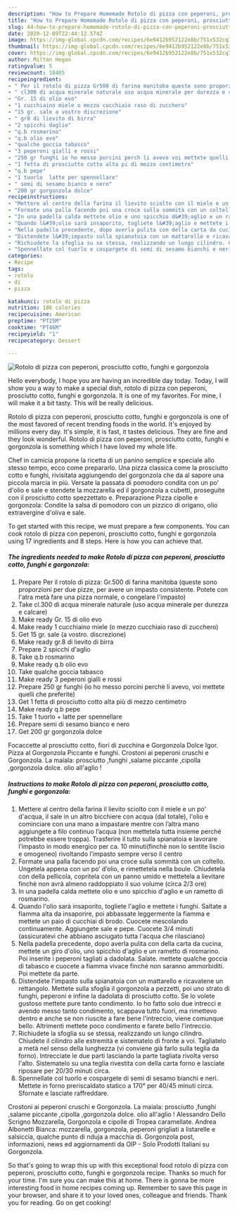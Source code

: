 ```yaml
---
description: "How to Prepare Homemade Rotolo di pizza con peperoni, prosciutto cotto, funghi e gorgonzola"
title: "How to Prepare Homemade Rotolo di pizza con peperoni, prosciutto cotto, funghi e gorgonzola"
slug: 44-how-to-prepare-homemade-rotolo-di-pizza-con-peperoni-prosciutto-cotto-funghi-e-gorgonzola
date: 2020-12-09T22:44:12.574Z
image: https://img-global.cpcdn.com/recipes/6e9412b952122e8b/751x532cq70/rotolo-di-pizza-con-peperoni-prosciutto-cotto-funghi-e-gorgonzola-recipe-main-photo.jpg
thumbnail: https://img-global.cpcdn.com/recipes/6e9412b952122e8b/751x532cq70/rotolo-di-pizza-con-peperoni-prosciutto-cotto-funghi-e-gorgonzola-recipe-main-photo.jpg
cover: https://img-global.cpcdn.com/recipes/6e9412b952122e8b/751x532cq70/rotolo-di-pizza-con-peperoni-prosciutto-cotto-funghi-e-gorgonzola-recipe-main-photo.jpg
author: Milton Hogan
ratingvalue: 5
reviewcount: 18465
recipeingredient:
- " Per il rotolo di pizza Gr500 di farina manitoba queste sono proporzioni per due pizze per avere un impasto consistente Potete con latra met fare una pizza normale o congelare limpasto"
- " cl300 di acqua minerale naturale uso acqua minerale per durezza e calcare"
- "Gr. 15 di olio evo"
- "1 cucchiaino miele o mezzo cucchiaio raso di zucchero"
- "15 gr. sale a vostro discrezione"
- " gr8 di lievito di birra"
- "2 spicchi daglio"
- "q.b rosmarino"
- "q.b olio evo"
- "qualche goccia tabasco"
- "3 peperoni gialli e rossi"
- "250 gr funghi io ho messo porcini perch li avevo voi mettete quelli che preferite"
- "1 fetta di prosciutto cotto alta pi di mezzo centimetro"
- "q.b pepe"
- "1 tuorlo  latte per spennellare"
- " semi di sesamo bianco e nero"
- "200 gr gorgonzola dolce"
recipeinstructions:
- "Mettere al centro della farina il lievito sciolto con il miele e un po&#39; d&#39;acqua, il sale in un altro bicchiere con acqua (dal totale), l&#39;olio e cominciare con una mano a impastare mentre con l’altra mano aggiungete a filo continuo l’acqua (non mettetela tutta insieme perché potrebbe essere troppa). Trasferire il tutto sulla spianatoia e lavorare l’impasto in modo energico per ca. 10 minuti(finchè non lo sentite liscio e omogeneo) rivoltando l’impasto sempre verso il centro"
- "Formate una palla facendo poi una croce sulla sommità con un coltello. Ungetela appena con un po’ d’olio, e rimettetela nella boule. Chiudetela con della pellicola, copritela con un panno umido e mettetela a lievitare finchè non avrà almeno raddoppiato il suo volume (circa 2/3 ore)"
- "In una padella calda mettete olio e uno spicchio d&#39;aglio e un rametto di rosmarino."
- "Quando l&#39;olio sarà insaporito, togliete l&#39;aglio e mettete i funghi. Saltate a fiamma alta da insaporire, poi abbassate leggermente la fiamma e mettete un paio di cucchiai di brodo. Cuocete mescolando continuamente. Aggiungete sale e pepe. Cuocete 3/4 minuti (assicuratevi che abbiano asciugato tutta l&#39;acqua che rilasciano)"
- "Nella padella precedente, dopo averla pulita con della carta da cucina, mettete un giro d&#39;olio, uno spicchio d&#39;aglio e un rametto di rosmarino. Poi inserite i peperoni tagliati a dadolata. Salate. mettete qualche goccia di tabasco e cuocete a fiamma vivace finché non saranno ammorbiditi. Poi mettete da parte."
- "Distendete l&#39;impasto sulla spianatoia con un mattarello e ricavatene un rettangolo. Mettete sulla sfoglia il gorgonzola a pezzetti, poi uno strato di funghi, peperoni e infine la dadolata di prosciutto cotto. Se lo volete gustoso mettete pure tanto condimento. Io ho fatto solo due intrecci e avendo messo tanto condimento, scappava tutto fuori, ma rimettevo dentro e anche se non riuscite a fare bene l&#39;intreccio, viene comunque bello. Altrimenti mettete poco condimento e farete bello l&#39;intreccio."
- "Richiudete la sfoglia su se stessa, realizzando un lungo cilindro. Chiudete il cilindro alle estremità e sistematelo di fronte a voi. Tagliatelo a metà nel senso della lunghezza (vi conviene già farlo sulla teglia da forno). Intrecciate le due parti lasciando la parte tagliata rivolta verso l&#39;alto. Sistematelo su una teglia rivestita con della carta forno e lasciate riposare per 20/30 minuti circa."
- "Spennellate col tuorlo e cospargete di semi di sesamo bianchi e neri. Mettete in forno preriscaldato statico a 170° per 40/45 minuti circa. Sfornate e lasciate raffreddare."
categories:
- Recipe
tags:
- rotolo
- di
- pizza

katakunci: rotolo di pizza 
nutrition: 186 calories
recipecuisine: American
preptime: "PT25M"
cooktime: "PT46M"
recipeyield: "1"
recipecategory: Dessert

---
```



![Rotolo di pizza con peperoni, prosciutto cotto, funghi e gorgonzola](https://img-global.cpcdn.com/recipes/6e9412b952122e8b/751x532cq70/rotolo-di-pizza-con-peperoni-prosciutto-cotto-funghi-e-gorgonzola-recipe-main-photo.jpg)

Hello everybody, I hope you are having an incredible day today. Today, I will show you a way to make a special dish, rotolo di pizza con peperoni, prosciutto cotto, funghi e gorgonzola. It is one of my favorites. For mine, I will make it a bit tasty. This will be really delicious.

Rotolo di pizza con peperoni, prosciutto cotto, funghi e gorgonzola is one of the most favored of recent trending foods in the world. It's enjoyed by millions every day. It's simple, it is fast, it tastes delicious. They are fine and they look wonderful. Rotolo di pizza con peperoni, prosciutto cotto, funghi e gorgonzola is something which I have loved my whole life.

Chef in camicia propone la ricetta di un panino semplice e speciale allo stesso tempo, ecco come prepararlo. Una pizza classica come la prosciutto cotto e funghi, rivisitata aggiungendo del gorgonzola che da al sapore una piccola marcia in più. Versate la passata di pomodoro condita con un po&#39; d&#39;olio e sale e stendete la mozzarella ed il gorgonzola a cubetti, proseguite con il prosciutto cotto spezzettato e. Preparazione Pizza cipolle e gorgonzola: Condite la salsa di pomodoro con un pizzico di origano, olio extravergine d&#39;oliva e sale.


To get started with this recipe, we must prepare a few components. You can cook rotolo di pizza con peperoni, prosciutto cotto, funghi e gorgonzola using 17 ingredients and 8 steps. Here is how you can achieve that.

<!--inarticleads1-->

##### The ingredients needed to make Rotolo di pizza con peperoni, prosciutto cotto, funghi e gorgonzola:

1. Prepare  Per il rotolo di pizza: Gr.500 di farina manitoba (queste sono proporzioni per due pizze, per avere un impasto consistente. Potete con l&#39;atra metà fare una pizza normale, o congelare l&#39;impasto)
1. Take  cl.300 di acqua minerale naturale (uso acqua minerale per durezza e calcare)
1. Make ready Gr. 15 di olio evo
1. Make ready 1 cucchiaino miele (o mezzo cucchiaio raso di zucchero)
1. Get 15 gr. sale (a vostro. discrezione)
1. Make ready  gr.8 di lievito di birra
1. Prepare 2 spicchi d&#39;aglio
1. Take q.b rosmarino
1. Make ready q.b olio evo
1. Take qualche goccia tabasco
1. Make ready 3 peperoni gialli e rossi
1. Prepare 250 gr funghi (io ho messo porcini perchè li avevo, voi mettete quelli che preferite)
1. Get 1 fetta di prosciutto cotto alta più di mezzo centimetro
1. Make ready q.b pepe
1. Take 1 tuorlo + latte per spennellare
1. Prepare  semi di sesamo bianco e nero
1. Get 200 gr gorgonzola dolce


Focaccette al prosciutto cotto, fiori di zucchina e Gorgonzola Dolce Igor. Pizza al Gorgonzola Piccante e funghi. Crostoni ai peperoni cruschi e Gorgonzola. La maiala: prosciutto ,funghi ,salame piccante ,cipolla ,gorgonzola dolce. olio all&#39;aglio ! 

<!--inarticleads2-->

##### Instructions to make Rotolo di pizza con peperoni, prosciutto cotto, funghi e gorgonzola:

1. Mettere al centro della farina il lievito sciolto con il miele e un po&#39; d&#39;acqua, il sale in un altro bicchiere con acqua (dal totale), l&#39;olio e cominciare con una mano a impastare mentre con l’altra mano aggiungete a filo continuo l’acqua (non mettetela tutta insieme perché potrebbe essere troppa). Trasferire il tutto sulla spianatoia e lavorare l’impasto in modo energico per ca. 10 minuti(finchè non lo sentite liscio e omogeneo) rivoltando l’impasto sempre verso il centro
1. Formate una palla facendo poi una croce sulla sommità con un coltello. Ungetela appena con un po’ d’olio, e rimettetela nella boule. Chiudetela con della pellicola, copritela con un panno umido e mettetela a lievitare finchè non avrà almeno raddoppiato il suo volume (circa 2/3 ore)
1. In una padella calda mettete olio e uno spicchio d&#39;aglio e un rametto di rosmarino.
1. Quando l&#39;olio sarà insaporito, togliete l&#39;aglio e mettete i funghi. Saltate a fiamma alta da insaporire, poi abbassate leggermente la fiamma e mettete un paio di cucchiai di brodo. Cuocete mescolando continuamente. Aggiungete sale e pepe. Cuocete 3/4 minuti (assicuratevi che abbiano asciugato tutta l&#39;acqua che rilasciano)
1. Nella padella precedente, dopo averla pulita con della carta da cucina, mettete un giro d&#39;olio, uno spicchio d&#39;aglio e un rametto di rosmarino. Poi inserite i peperoni tagliati a dadolata. Salate. mettete qualche goccia di tabasco e cuocete a fiamma vivace finché non saranno ammorbiditi. Poi mettete da parte.
1. Distendete l&#39;impasto sulla spianatoia con un mattarello e ricavatene un rettangolo. Mettete sulla sfoglia il gorgonzola a pezzetti, poi uno strato di funghi, peperoni e infine la dadolata di prosciutto cotto. Se lo volete gustoso mettete pure tanto condimento. Io ho fatto solo due intrecci e avendo messo tanto condimento, scappava tutto fuori, ma rimettevo dentro e anche se non riuscite a fare bene l&#39;intreccio, viene comunque bello. Altrimenti mettete poco condimento e farete bello l&#39;intreccio.
1. Richiudete la sfoglia su se stessa, realizzando un lungo cilindro. Chiudete il cilindro alle estremità e sistematelo di fronte a voi. Tagliatelo a metà nel senso della lunghezza (vi conviene già farlo sulla teglia da forno). Intrecciate le due parti lasciando la parte tagliata rivolta verso l&#39;alto. Sistematelo su una teglia rivestita con della carta forno e lasciate riposare per 20/30 minuti circa.
1. Spennellate col tuorlo e cospargete di semi di sesamo bianchi e neri. Mettete in forno preriscaldato statico a 170° per 40/45 minuti circa. Sfornate e lasciate raffreddare.


Crostoni ai peperoni cruschi e Gorgonzola. La maiala: prosciutto ,funghi ,salame piccante ,cipolla ,gorgonzola dolce. olio all&#39;aglio ! Alessandro Dello Scrigno Mozzarella, Gorgonzola e cipolle di Tropea caramellate. Andrea Albonetti Bianca: mozzarella, gorgonzola, peperoni grigliati a listarelle e salsiccia, qualche punto di nduja a macchia di. Gorgonzola post, informazioni, news ed aggiornamenti da OIP - Solo Prodotti Italiani su Gorgonzola. 

So that's going to wrap this up with this exceptional food rotolo di pizza con peperoni, prosciutto cotto, funghi e gorgonzola recipe. Thanks so much for your time. I'm sure you can make this at home. There is gonna be more interesting food in home recipes coming up. Remember to save this page in your browser, and share it to your loved ones, colleague and friends. Thank you for reading. Go on get cooking!
